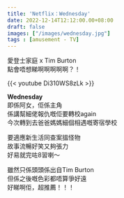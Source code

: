 ```yaml
---
title: 'Netflix：Wednesday'
date: 2022-12-14T12:12:00.00+08:00
draft: false
images: ["/images/wednesday.jpg"]
tags : [amusement - TV]
---
```


愛登士家庭 x Tim Burton  
點會唔想睇啊啊啊啊啊？！  

{{< youtube Di310WS8zLk >}}

**Wednesday**  
即係阿女，佢係主角  
係講幫細佬報仇嘅佢要轉校again  
今次轉到去爸爸媽媽細個相遇嘅寄宿學校  
  
要適應新生活同查案搵怪物  
故事流暢好笑又夠張力  
好易就完咗8習喇～  
  
雖然只係頭頭係出自Tim Burton  
但係之後嘅色彩都唔算爭好遠  
好睇啊佢，超推薦！！！  
